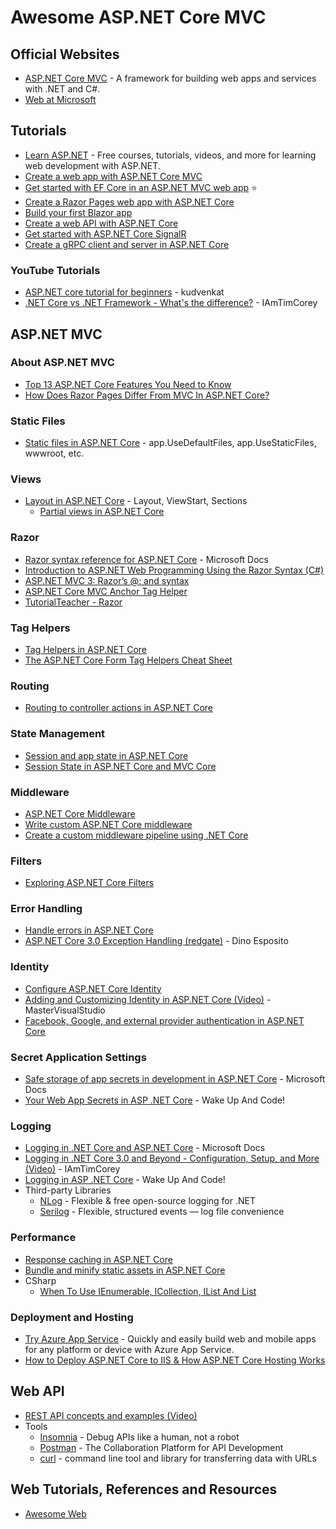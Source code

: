 # Awesome ASP.NET Core MVC

## Official Websites
* [ASP.NET Core MVC](https://dotnet.microsoft.com/apps/aspnet) - A framework for building web apps and services with .NET and C#.
* [Web at Microsoft](https://developer.microsoft.com/en-us/web/)

## Tutorials
* [Learn ASP.NET](https://dotnet.microsoft.com/learn/aspnet) - Free courses, tutorials, videos, and more for learning web development with ASP.NET.
* [Create a web app with ASP.NET Core MVC](https://docs.microsoft.com/en-us/aspnet/core/tutorials/first-mvc-app/)
* [Get started with EF Core in an ASP.NET MVC web app](https://docs.microsoft.com/en-us/aspnet/core/data/ef-mvc/intro?view=aspnetcore-2.2) :star:
* [Create a Razor Pages web app with ASP.NET Core](https://docs.microsoft.com/en-us/aspnet/core/tutorials/razor-pages/)
* [Build your first Blazor app](https://docs.microsoft.com/en-us/aspnet/core/tutorials/build-your-first-blazor-app)
* [Create a web API with ASP.NET Core](https://docs.microsoft.com/en-us/aspnet/core/tutorials/first-web-api)
* [Get started with ASP.NET Core SignalR](https://docs.microsoft.com/en-us/aspnet/core/tutorials/signalr)
* [Create a gRPC client and server in ASP.NET Core](https://docs.microsoft.com/en-us/aspnet/core/tutorials/grpc/grpc-start)

### YouTube Tutorials
* [ASP.NET core tutorial for beginners](https://www.youtube.com/playlist?list=PL6n9fhu94yhVkdrusLaQsfERmL_Jh4XmU) - kudvenkat
* [.NET Core vs .NET Framework - What's the difference?](https://www.youtube.com/watch?v=79UWvR734wI) - IAmTimCorey

## ASP.NET MVC
### About ASP.NET MVC
* [Top 13 ASP.NET Core Features You Need to Know](https://stackify.com/asp-net-core-features/)
* [How Does Razor Pages Differ From MVC In ASP.NET Core?](https://exceptionnotfound.net/razor-pages-how-does-it-differ-from-mvc-in-asp-net-core/)

### Static Files
* [Static files in ASP.NET Core](https://docs.microsoft.com/en-us/aspnet/core/fundamentals/static-files) - app.UseDefaultFiles, app.UseStaticFiles, wwwroot, etc.

### Views
* [Layout in ASP.NET Core](https://docs.microsoft.com/en-us/aspnet/core/mvc/views/layout?view=aspnetcore-3.0) - Layout, ViewStart, Sections
  * [Partial views in ASP.NET Core](https://docs.microsoft.com/en-us/aspnet/core/mvc/views/partial)

### Razor
* [Razor syntax reference for ASP.NET Core](https://docs.microsoft.com/en-us/aspnet/core/mvc/views/razor?view=aspnetcore-3.0) - Microsoft Docs
* [Introduction to ASP.NET Web Programming Using the Razor Syntax (C#)](https://docs.microsoft.com/en-us/aspnet/web-pages/overview/getting-started/introducing-razor-syntax-c)
* [ASP.NET MVC 3: Razor’s @: and <text> syntax](https://weblogs.asp.net/scottgu/asp-net-mvc-3-razor-s-and-lt-text-gt-syntax)
* [ASP.NET Core MVC Anchor Tag Helper](https://www.davepaquette.com/archive/2015/06/01/mvc-6-anchor-tag-helper.aspx)
* [TutorialTeacher - Razor](http://www.tutorialsteacher.com/mvc/razor-syntax)

### Tag Helpers
* [Tag Helpers in ASP.NET Core](https://docs.microsoft.com/en-us/aspnet/core/mvc/views/tag-helpers/intro)
* [The ASP.NET Core Form Tag Helpers Cheat Sheet](https://jonhilton.net/aspnet-core-forms-cheat-sheet/)

### Routing
  * [Routing to controller actions in ASP.NET Core](https://docs.microsoft.com/en-us/aspnet/core/mvc/controllers/routing)

### State Management
* [Session and app state in ASP.NET Core](https://docs.microsoft.com/en-us/aspnet/core/fundamentals/app-state)
* [Session State in ASP.NET Core and MVC Core](https://dzone.com/articles/session-state-in-aspnet-core-and-mvc-core)

### Middleware
  * [ASP.NET Core Middleware](https://docs.microsoft.com/en-us/aspnet/core/fundamentals/middleware/?view=aspnetcore-3.0)
  * [Write custom ASP.NET Core middleware](https://docs.microsoft.com/en-us/aspnet/core/fundamentals/middleware/write)
  * [Create a custom middleware pipeline using .NET Core](https://medium.com/@huzaifa.asif/create-a-custom-middleware-pipeline-using-net-core-c60fde242ad9)
 
### Filters
* [Exploring ASP.NET Core Filters](https://www.dotnettricks.com/learn/aspnetcore/mvc-core-filters-real-world-exmaple)

### Error Handling
* [Handle errors in ASP.NET Core](https://docs.microsoft.com/en-us/aspnet/core/fundamentals/error-handling)
* [ASP.NET Core 3.0 Exception Handling (redgate)](https://www.red-gate.com/simple-talk/dotnet/net-development/asp-net-core-3-0-exception-handling/) - Dino Esposito

### Identity
* [Configure ASP.NET Core Identity](https://docs.microsoft.com/en-us/aspnet/core/security/authentication/identity-configuration)
* [Adding and Customizing Identity in ASP.NET Core (Video)](https://www.youtube.com/watch?v=GblxFZpR10w) - MasterVisualStudio
* [Facebook, Google, and external provider authentication in ASP.NET Core](https://docs.microsoft.com/en-us/aspnet/core/security/authentication/social/)

### Secret Application Settings 
* [Safe storage of app secrets in development in ASP.NET Core](https://docs.microsoft.com/en-us/aspnet/core/security/app-secrets) - Microsoft Docs
* [Your Web App Secrets in ASP .NET Core](https://wakeupandcode.com/your-web-app-secrets-in-asp-net-core/) - Wake Up And Code!

### Logging
* [Logging in .NET Core and ASP.NET Core](https://docs.microsoft.com/en-us/aspnet/core/fundamentals/logging) - Microsoft Docs
* [Logging in .NET Core 3.0 and Beyond - Configuration, Setup, and More (Video)](https://www.youtube.com/watch?v=oXNslgIXIbQ) - 
IAmTimCorey
* [Logging in ASP .NET Core](https://wakeupandcode.com/logging-in-asp-net-core/) - Wake Up And Code!  
* Third-party Libraries
  * [NLog](https://nlog-project.org/) - Flexible & free open-source logging for .NET
  * [Serilog](https://serilog.net/) - Flexible, structured events — log file convenience
### Performance
* [Response caching in ASP.NET Core](https://docs.microsoft.com/en-us/aspnet/core/performance/caching/response?view=aspnetcore-3.0)
* [Bundle and minify static assets in ASP.NET Core](https://docs.microsoft.com/en-us/aspnet/core/client-side/bundling-and-minification)
* CSharp
  * [When To Use IEnumerable, ICollection, IList And List](https://www.claudiobernasconi.ch/2013/07/22/when-to-use-ienumerable-icollection-ilist-and-list/)
  
###  Deployment and Hosting
* [Try Azure App Service](http://tryappservice.azure.com) - Quickly and easily build web and mobile apps for any platform or device with Azure App Service.
* [How to Deploy ASP.NET Core to IIS & How ASP.NET Core Hosting Works](https://stackify.com/how-to-deploy-asp-net-core-to-iis/)
  
## Web API
* [REST API concepts and examples (Video)](https://www.youtube.com/watch?v=7YcW25PHnAA)
* Tools
  * [Insomnia](https://insomnia.rest/) - Debug APIs like a human, not a robot
  * [Postman](https://www.getpostman.com/) - The Collaboration Platform for API Development
  * [curl](https://curl.haxx.se/) - command line tool and library for transferring data with URLs

## Web Tutorials, References and Resources
* [Awesome Web](https://github.com/NajiElKotob/Awesome-Web)
